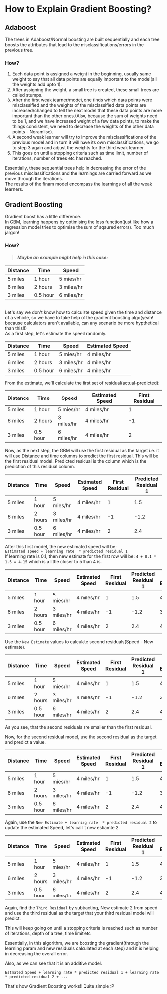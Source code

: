 # How to Explain Gradient Boosting?


## Adaboost
The trees in Adaboost/Normal boosting are built sequentially and each tree boosts the attributes that lead to the misclassifications/errors in the previous tree.

### How?
1. Each data point is assigned a weight in the beginning, usually same weight to say that all data points are equally important to the model(all the weights add upto 1). <br>
2. After assigning the weight, a small tree is created, these small trees are called stumps.<br>
3. After the first weak learner/model, one finds which data points were misclassified and the
weights of the misclassified data points are increased/changed to tell the next model that these data points are more important than the other ones.(Also, because the sum of weights need to be 1, and we have increased weight of a few data points, to make the things consistent, we need to decrease the weights of the other data points - Noramlise).<br>
4. A second weak learner will try to improve the misclassifications of the previous model and in turn it will have its own misclassifications, we go to step 3 again and adjust the weights for the third weak learner.
5. This goes on until a stopping criteria such as time limit, number of iterations, number of trees etc has reached.

Essentially, these sequential trees help in decreasing the error of the previous misclassifications and the learnings are carried forward as we move through the iterations. <br>
The results of the finam model encompass the learnings of all the weak learners.


## Gradient Boosting
Gradient boost has a little difference.<br>
In GBM, learning happens by optimising the loss function(just like how a regression model tries to optimise the sum of sqaured errors). Too much jargon!

### How?
> #### _Maybe an example might help in this case:_



| Distance  |Time|Speed|
|---|---|---|
| 5 miles |1 hour   | 5 mies/hr  |
| 6 miles  |2 hours   | 3 miles/hr  |
| 3 miles  | 0.5 hour  |  6 miles/hr |

<br>
Let's say we don't know how to calculate speed given the time and distance of a vehicle, so we have to take help of the gradient boosting algo(yeah! because calculators aren't available, can any scenario be more hypthetical than this!!)<br>
As a first step, let's estimate the speed randomly.
<br>

| Distance  |Time|Speed| Estimated Speed|
|---|---|---|---|
| 5 miles |1 hour   | 5 mies/hr  |  4 miles/hr|
| 6 miles  |2 hours   | 3 miles/hr  | 4 miles/hr|
| 3 miles  | 0.5 hour  |  6 miles/hr |  4 miles/hr|

From the estimate, we'll calculate the first set of residual(actual-predicted):

| Distance  |Time|Speed| Estimated Speed| First Residual|
|---|---|---|---|---|
| 5 miles |1 hour   | 5 mies/hr  |  4 miles/hr| 1|
| 6 miles  |2 hours   | 3 miles/hr  | 4 miles/hr|-1|
| 3 miles  | 0.5 hour  |  6 miles/hr |  4 miles/hr|2|

Now, as the next step, the GBM will use the first residual as the target i.e. it will use Distance and time columns to predict the first residual. This will be the first residual model. Predicted residual is the column which is the prediction of this residual column.

| Distance  |Time|Speed| Estimated Speed| First Residual|Predicted Residual 1|
|---|---|---|---|---|---|
| 5 miles |1 hour   | 5 mies/hr  |  4 miles/hr| 1| 1.5|
| 6 miles  |2 hours   | 3 miles/hr  | 4 miles/hr|-1|-1.2|
| 3 miles  | 0.5 hour  |  6 miles/hr |  4 miles/hr|2|2.4|

After this first model, the new estimated speed will be:<br>
``Estimated speed + learning rate  * predicted residual 1`` <br>
If learning rate is 0.1, then new estimate for the first row will be: ``4 + 0.1 * 1.5 = 4.15`` which is a little closer to 5 than 4 is.<br>


| Distance  |Time|Speed| Estimated Speed| First Residual|Predicted Residual 1|New Estimate|
|---|---|---|---|---|---|---|
| 5 miles |1 hour   | 5 mies/hr  |  4 miles/hr| 1| 1.5| 4.15|
| 6 miles  |2 hours   | 3 miles/hr  | 4 miles/hr|-1|-1.2| 3.88|
| 3 miles  | 0.5 hour  |  6 miles/hr |  4 miles/hr|2|2.4|4.24|

Use the ``New Estimate`` values to calculate second residuals(Speed - New estimate).


| Distance  |Time|Speed| Estimated Speed| First Residual|Predicted Residual 1|New Estimate| Second Residual|
|---|---|---|---|---|---|---|---|
| 5 miles |1 hour   | 5 mies/hr  |  4 miles/hr| 1| 1.5| 4.15|0.75|
| 6 miles  |2 hours   | 3 miles/hr  | 4 miles/hr|-1|-1.2| 3.88|-0.88|
| 3 miles  | 0.5 hour  |  6 miles/hr |  4 miles/hr|2|2.4|4.24|1.76|

As you see, that the second residuals are smaller than the first residual.

Now, for the second residual model, use the second residual as the target and predict a value.


| Distance  |Time|Speed| Estimated Speed| First Residual|Predicted Residual 1|New Estimate| Second Residual|Predicted Residual 2|
|---|---|---|---|---|---|---|---|---|
| 5 miles |1 hour   | 5 mies/hr  |  4 miles/hr| 1| 1.5| 4.15|0.75| 0.8|
| 6 miles  |2 hours   | 3 miles/hr  | 4 miles/hr|-1|-1.2| 3.88|-0.88| -0.6|
| 3 miles  | 0.5 hour  |  6 miles/hr |  4 miles/hr|2|2.4|4.24|1.76| 2|

Again, use the ``New Estimate + learning rate  * predicted residual 2`` to update the estimated Speed, let's call it new estiamte 2.
<br>

| Distance  |Time|Speed| Estimated Speed| First Residual|Predicted Residual 1|New Estimate| Second Residual|Predicted Residual 2| New Estimate 2|
|---|---|---|---|---|---|---|---|---|---|
| 5 miles |1 hour   | 5 mies/hr  |  4 miles/hr| 1| 1.5| 4.15|0.75| 0.8|4.23|
| 6 miles  |2 hours   | 3 miles/hr  | 4 miles/hr|-1|-1.2| 3.88|-0.88| -0.6|3.82|
| 3 miles  | 0.5 hour  |  6 miles/hr |  4 miles/hr|2|2.4|4.24|1.76| 2|4.44|

Again, find the ``Third Residual`` by subtracting, New estimate 2 from speed and use the third residual as the target that your third residual model will predict.

This will keep going on until a stopping criteria is reached such as number of iterations, depth of a tree, time limit etc

Essentially, in this algorithm, we are boosting the gradient(through the learning param and new residuals calculated at each step) and it is helping in decreasing the overall error.

Also, as we can see that it is an additive model.

``Estmated Speed + learning rate * predicted residual 1 + learning rate * predicted residual 2 + ...``

That's how Gradient Boosting works!!
Quite simple :P
